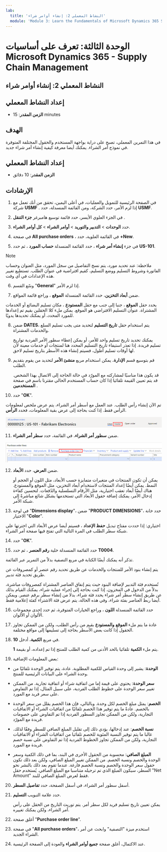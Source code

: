 ```yaml
---
lab:
  title: 'النشاط المعملي 2: إنشاء أوامر شراء'
  module: 'Module 3: Learn the Fundamentals of Microsoft Dynamics 365 Supply Chain Management'
---
```


# الوحدة الثالثة: تعرف على أساسيات Microsoft Dynamics 365 - Supply Chain Management

## النشاط المعملي 2: إنشاء أوامر شراء

## إعداد النشاط المعملي

   - **الزمن المقدر**: 15 minutes

## الهدف

في هذا التمرين المعملي، تصبح على دراية بواجهة المستخدم والحقول المختلفة المتوفرة في نموذج أمر الشراء. يمكنك أيضا معرفة كيفية إنشاء أمر شراء جديد.


## إعداد النشاط المعملي

   - **الزمن المقدر**: 10 دقائق

## الإرشادات

1. في الصفحة الرئيسية للتمويل والعمليات، في أعلى اليمين، تحقق من أنك تعمل مع شركة **USMF** . إذا لزم الأمر، حدد الشركة، ومن القائمة المنسدلة، حدد **USMF**.

2. في الجزء العلوي الأيسر، حدد قائمة توسيع هامبرغر **جزء التنقل** .

3. حدد **الوحدات** > **التدبير والتوريد** > **أوامر الشراء** > **كل أوامر الشراء**.

4. في صفحة **All purchase orders** ، في القائمة العلوية، حدد **+New**.

5. في جزء **إنشاء أمر شراء** ، حدد القائمة المنسدلة **حساب المورد** ، ثم حدد **US-101**.

> [!NOTE]
> ملاحظة: عند تحديد مورد، يتم نسخ التفاصيل من سجل المورد، مثل العنوان وحساب الفاتورة وشروط التسليم ووضع التسليم، كقيم افتراضية في عنوان الطلب. تستطيع تغيير هذه الإعدادات في أي وقت.

6.  وسّع القسم "**General**" إذا لزم الأمر.

7. ضمن **أبعاد التخزين**، حدد القائمة المنسدلة **الموقع** ، وراجع قائمة المواقع.

يحدد حقل **الموقع** ، جنبا إلى جنب مع حقل **المستودع** ، مكان تسليم البضائع أو الخدمات المشتراة. عنوان التسليم الافتراضي هو الموقع. يمكن ملء كلا الحقلين بقيم تم إعدادها للمورد المحدد، أو يمكنك تحديدها يدويًا.

8. ضمن **DATES**، يتم استخدام حقل **تاريخ التسليم** لتحديد متى يجب تسليم السلع والخدمات المشتراة.

    يمكنك تحديد تاريخ تسليم واحد للأمر، أو يمكن إعطاء سطور الأمر الفردية تواريخ تسليم فريدة. إذا تعذر استيفاء تاريخ التسليم المحدد هنا لمنتجات أو خدمات معينة لأن لها أوقات تسليم أطول، فسيتم إنشاء هذه الأسطر بتاريخ تسليم لاحق.

9. قم بتوسيع قسم **الإدارة.** يمكن استخدام مربع **منشئ الأمر** لتحديد من يقوم بتقديم الطلب.

    قد يكون هذا مناسبًا لمشاركته مع المورّد في حالة الحاجة إلى الاتصال بهذا الشخص. قد يتم تعيين القيمة تلقائيا إذا كان حساب المستخدم الحالي مقترنا باسم في صفحة **المستخدمين** .

10. حدد "**OK**".

تم الآن إنشاء رأس الطلب. عند العمل مع أسطر أمر الشراء، يتم عرض ملخص لمعلومات الرأس فقط. إذا كنت بحاجة إلى عرض بقية المعلومات، فحدد **الرأس**.

![لقطة شاشة تصور عنوان الطلب حيث يتم عرض ملخص معلومات الطلب. يتم تمييز الكلمة Header.](./media/03-learn-the-fundamentals-of-dynamics-365-supply-chain-management-17.png)

11. ضمن **سطور أمر الشراء**، في القائمة، حدد **سطر أمر الشراء**.

![لقطة شاشة تصور خطوط أمر الشراء.](./media/03-learn-the-fundamentals-of-dynamics-365-supply-chain-management-18.png)

12. ضمن **العرض**، حدد **الأبعاد**.

    يمكن أن تكون المنتجات في متغيرات متمايزة حسب الأبعاد، مثل اللون أو الحجم أو النمط. يمكن أيضًا إعداد المنتجات لاستخدام أبعاد التخزين، مثل الموقع والمستودع. هناك أيضًا أبعاد تعقب اختيارية، مثل الأرقام التسلسلية والدُفعات. لتحسين كفاءة إدخال الأمر، يمكنك إضافة حقول الأبعاد التي تستخدمها بشكل شائع مباشرةً إلى شبكة الأمر.

13.  في لوحة "**Dimensions display**"، ضمن "**PRODUCT DIMENSIONS**"، حدد خانة الاختيار "**Color**".

اختياري: إذا حددت مفتاح تبديل **حفظ الإعداد** ، فسيتم أيضا عرض الأبعاد التي اخترتها على شبكة سطر الطلب في المرة التالية التي تفتح فيها صفحة أمر الشراء.

14. حدد "**OK**".

15. حدد القائمة المنسدلة خلية **رقم العنصر** ، ثم حدد **T0004**.

تذكر أنه يمكنك أيضًا الكتابة في مربع التصفية بدلاً من التمرير عبر القائمة.

يتم إنشاء بنود الأمر للمنتجات والخدمات عن طريق تحديد رقم عنصر أو كمصروفات عن طريق تحديد فئة تدبير.

تُستخدم فئة التدبير لإضافة البنود حيث يتم إنفاق العناصر المشتراة كمصروفات مباشرة، بدلاً من الدخول في المخزون. إذا كنت بحاجة إلى إجراء عملية شراء، يمكنك القيام بذلك عن طريق إنشاء سطر أمر شراء يحدد فئة شراء، بدلا من إنشاء سطر برقم عنصر. ويمكن أيضا ربط العناصر بفئة شراء، وفي هذه الحالة، يتم عرض فئة الاشتراء كفئة إعلامية فقط.

16. حدد القائمة المنسدلة **اللون** ، وراجع الخيارات المتوفرة، ثم حدد إحدى مجموعات الألوان أو الألوان.

17. عادة ما يتم ملء **الموقع** **والمستودع** بقيم من رأس الطلب، ولكن من الممكن تجاوز الحقول إذا كانت بعض الأسطر بحاجة إلى تسليمها إلى مواقع مختلفة.

18. في مربع **الكمية**، أدخل **10**.

    يتم ملء **الكمية** تلقائيا بالحد الأدنى من كمية الطلب للمنتج إذا تم إعداده، أو بقيمة **1**.

19. بعض المعلومات الإضافية:

- **الوحدة**: يشير إلى وحدة القياس للكمية المطلوبة. عادة، يتم توفير الوحدة تلقائيًا من وحدة الشراء على البيانات الرئيسية للمنتج.

- **سعر الوحدة**: يحتوي على قيمة إما من اتفاقية شراء أو اتفاقية تجارية. من الممكن تغيير سعر الوحدة على خطوط الطلب الفردية، على سبيل المثال، إذا تم التفاوض على سعر فريد مع المورد.

- **الخصم**: يمثل مبلغ الخصم لكل وحدة. وبالتالي، فإن هذا الخصم يقلل من سعر الوحدة بالخصم. عادةً ما يتم توفير هذا الخصم تلقائيًا من اتفاقيات الشراء أو الاتفاقيات التجارية، ولكن من الممكن تجاوز السطور الفردية إذا تم التفاوض على خصومات فريدة مع المورّد.

- **نسبة الخصم**: عند إدخالها، يؤدي ذلك إلى تقليل المبلغ الصافي للسطر وفقًا لذلك. غالبا ما يتم توفير النسبة المئوية للخصم تلقائيا من اتفاقيات الشراء أو الاتفاقيات التجارية، ولكن من الممكن تجاوز الخطوط الفردية إذا تم التفاوض على نسبة خصم فريدة مع المورد.

- **المبلغ الصافي**: محسوبة من الحقول الأخرى في البند، بما في ذلك الكمية وسعر الوحدة والخصم ونسبة الخصم. من الممكن تغيير المبلغ الصافي، ولكن بعد ذلك تكون حقول سعر الوحدة والخصم ونسبة الخصم فارغة. عندما تقوم بعد ذلك بالنشر نحو السطر، سيكون المبلغ الذي تم ترحيله متناسبا مع المبلغ الصافي. يُستخدم حقل "Net Amount" فقط لعرض المبلغ الصافي للبند.

20. أسفل سطور أمر الشراء، في أسفل الصفحة، حدد **تفاصيل السطر**.

21. حدد علامة التبويب **التسليم**.

    يمكن تعيين تاريخ تسليم فريد لكل سطر أمر. يتم توريث التاريخ من الحقل على رأس أمر الشراء، ولكن يمكنك تغييره.

22.  أغلق صفحة "**Purchase order line**".

23.  في صفحة "**All purchase orders**"، استخدم ميزة "التصفية" وابحث عن أمر الشراء الجديد.

24. عند الاكتمال، أغلق صفحة **جميع أوامر الشراء** والعودة إلى الصفحة الرئيسية.

